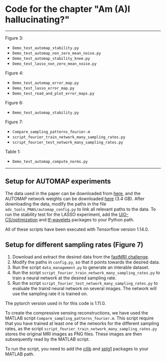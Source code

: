 # Code for the chapter "Am (A)I hallucinating?"

-----------------------

Figure 3: 
* `Demo_test_automap_stability.py`
* `Demo_test_automap_non_zero_mean_noise.py`
* `Demo_test_automap_stability_knee.py`
* `Demo_test_lasso_non_zero_mean_noise.py`

Figure 4:
* `Demo_test_automap_error_map.py`
* `Demo_test_lasso_error_map.py`
* `Demo_test_read_and_plot_error_maps.py`

Figure 6:
* `Demo_test_automap_stability.py`

Figure 7:
* `Compare_sampling_patterns_fourier.m`
* `script_fourier_train_network_many_sampling_rates.py`
* `script_fourier_test_network_many_sampling_rates.py`

Table 1: 
* `Demo_test_automap_compute_norms.py`

-----------------------

## Setup for AUTOMAP experiments
The data used in the paper can be downloaded from [here](https://www.mn.uio.no/math/english/people/aca/vegarant/data/am_ai_hallucinating.zip), and the AUTOMAP network weights can be downloaded [here](https://www.mn.uio.no/math/english/people/aca/vegarant/data/cs_poisson_for_vegard.h5) (3.4 GB). After downloading the data, modify the paths in the file `adv_tools_PNAS/automap_config.py` to link all relevant paths to the data. To run the stability test for the LASSO experiment, add the [UiO-CS/optimization](https://github.com/UiO-CS/optimization) and [tf-wavelets](https://github.com/UiO-CS/tf-wavelets) packages to your Python path. 

All of these scripts have been executed with Tensorflow version 1.14.0.

## Setup for different sampling rates (Figure 7)

1. Download and extract the desired data from the [fastMRI challenge](https://fastmri.med.nyu.edu).
2. Modify the paths in `config.py`, so that it points towards the desired data. 
3. Run the script `data_management.py` to generate an interable dataset.
4. Run the script `script_fourier_train_network_many_sampling_rates.py` to train a neural network at the desired sampling rate.
5. Run the script `script_fourier_test_network_many_sampling_rates.py` to evaluate the traind neural network on several images. The network will use the sampling rate it is trained on.

The pytorch version used in for this code is 1.11.0.

To create the compressive sensing reconstructions, we have used the MATLAB script `Compare_sampling_patterns_fourier.m`. This script require that you have trained at least one of the networks for the different sampling rates, as the script `script_fourier_train_network_many_sampling_rates.py` stores the original MRI images as PNG files. These images are then subsequently read by the MATLAB script. 

To run the script, you need to add the [cilib](https://github.com/vegarant/cilib) and [splg1](https://friedlander.io/spgl1/) packages to your MATLAB path. 




